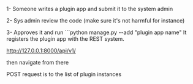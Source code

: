1- Someone writes a plugin app and submit it to the system admin

2- Sys admin review the code (make sure it's not harmful for instance)

3- Approves it and run ```python manage.py --add "plugin app name"
It registers the plugin app with the REST system.


 http://127.0.0.1:8000/api/v1/

then navigate from there

POST request is to the list of plugin instances